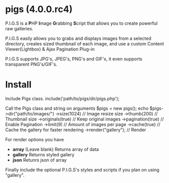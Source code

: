 pigs (4.0.0.rc4)
====
P.I.G.S is a **P**HP **I**mage **G**rabbing **S**cript that allows you to create powerful raw galleries.

P.I.G.S easily allows you to grabs and displays images from a selected directory, creates sized thumbnail of each image, and use a custom Content Viewer(Lightbox) & Ajax Pagination Plug-in

P.I.G.S supports JPG's, JPEG's, PNG's and GIF's, it even supports transparent PNG's/GIF's.

Install
====
Include Pigs class.
	include('path/to/pigs/dir/pigs.php');

Call the Pigs class and string on arguments
	$pigs = new pigs();
	echo $pigs->dir("path/to/images/")
			  ->size(1024) // Image resize size
			  ->thumb(200) // Thumbnail size
			  ->originals(true) // Keep original images
			  ->pagination(true) // Enable Pagination
			  ->limit(9) // Amount of images per page
			  ->cache(true) // Cache the gallery for faster rendering
			  ->render("gallery"); // Render

For render options you have
* **array** (Leave blank) Returns array of data
* **gallery** Returns styled gallery
* **json** Retunrs json of array

Finally include the optional P.I.G.S's styles and scripts if you plan on using "gallery".
	<!--CSS-->
	<link rel="stylesheet" type="text/css" href="path/to/pigs/dir/pigs.css" />
	<!--JS-->
	<script type="text/javascript" src="path/to/pigs/dir/pigs.js"></script>
	<script type="text/javascript">
	window.onload = function() {
		window.myPigs = new Pigs(".pigs_gallery ul.pigs_images a");
		// window.myPigs = new Pigs("");
	};
	</script>